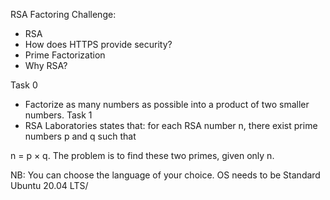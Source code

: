 RSA Factoring Challenge:
 - RSA
 - How does HTTPS provide security?
 - Prime Factorization
 - Why RSA?

Task 0
 - Factorize as many numbers as possible into a product of two smaller numbers.
Task 1
 - RSA Laboratories states that: for each RSA number n, there exist prime numbers p and q such that

n = p × q. The problem is to find these two primes, given only n.

NB: You can choose the language of your choice.
OS needs to be Standard Ubuntu 20.04 LTS/
